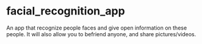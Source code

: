 # facial_recognition_app
An app that recognize people faces and give open information on these people. It will also allow you to befriend anyone, and share pictures/videos.
